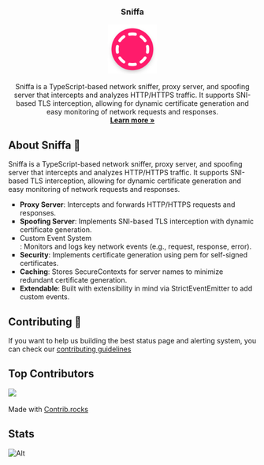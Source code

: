 <!-- First Part -->
<!-- 
Header Section
-->
<p align="center" style="margin-top: 20px">
  <h3 align="center">
    Sniffa
  </h3>
  <p align="center">
    <a href="https://www.npmjs.com/package/sniffa">
        <img src='https://raw.githubusercontent.com/0xsarwagya/sniffa/main/.github/assets/icon.png' height="100px" width="100px">
    </a>
  </p>

  <p align="center">
  Sniffa is a TypeScript-based network sniffer, proxy server, and spoofing server that intercepts and analyzes HTTP/HTTPS traffic. It supports SNI-based TLS interception, allowing for dynamic certificate generation and easy monitoring of network requests and responses.
    <br />
    <a href="https://0xsarwagya.github.io/sniifa">
        <strong>Learn more »</strong>
    </a>
  </p>
</p>
<!-- Next Section -->
<!-- 
About Sniffa Section
-->
<h2>
About Sniffa 🐽
</h2>
<p>
Sniffa is a TypeScript-based network sniffer, proxy server, and spoofing server that intercepts and analyzes HTTP/HTTPS traffic. It supports SNI-based TLS interception, allowing for dynamic certificate generation and easy monitoring of network requests and responses.
    <ul type="square">
        <li>
          <b>Proxy Server</b>: Intercepts and forwards HTTP/HTTPS requests and responses.
        </li>
        <li>
          <b>Spoofing Server</b>: Implements SNI-based TLS interception with dynamic certificate generation.
        </li>
        <li>Custom Event System</li>: Monitors and logs key network events (e.g., request, response, error).
        <li><b>Security</b>: Implements certificate generation using pem for self-signed certificates.</li>
        <li>
        <b>Caching</b>: Stores SecureContexts for server names to minimize redundant certificate generation.
        </li>
        <li>
        <b>Extendable</b>: Built with extensibility in mind via StrictEventEmitter to add custom events.
        </li>
    </ul>
</p>

<h2>
Contributing 🤝
</h2>

If you want to help us building the best status page and alerting system, you
can check our
[contributing guidelines](https://github.com/0xsarwagya/sniffa/blob/main/CONTRIBUTING.md)

<h2>
 Top Contributors
</h2>
<a href="https://github.com/0xsarwagya/sniffa/graphs/contributors">
  <img src="https://contrib.rocks/image?repo=0xsarwagya/sniffa" />
</a>

Made with [Contrib.rocks](https://contrib.rocks)

<h2>
 Stats
</h2>

![Alt](https://repobeats.axiom.co/api/embed/2904e65aaf494fc25bed8442e678ac140746018f.svg "Repobeats analytics image")
